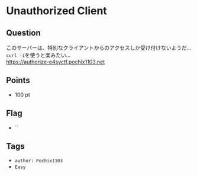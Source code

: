# Unauthorized Client

## Question
このサーバーは、特別なクライアントからのアクセスしか受け付けないようだ...
`curl -i`を使うと楽みたい…
<br>
https://authorize-e4syctf.pochix1103.net

## Points
* 100 pt
## Flag
* ``
## Tags
* `author: Pochix1103`
* `Easy`